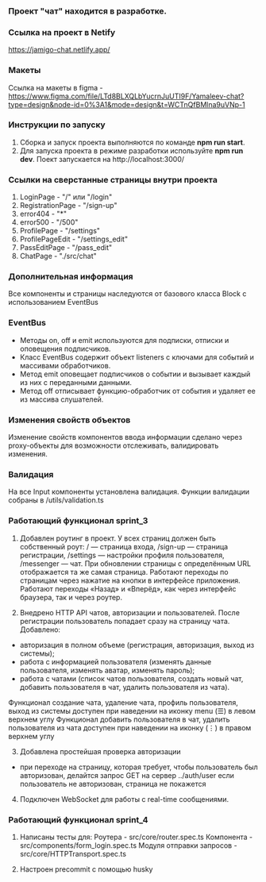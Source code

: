 ### Проект "чат" находится в разработке. 

### Ссылка на проект в Netify
https://jamigo-chat.netlify.app/

### Макеты
Ссылка на макеты в figma - https://www.figma.com/file/LTd8BLXQLbYucrnJuUTI9F/Yamaleev-chat?type=design&node-id=0%3A1&mode=design&t=WCTnQfBMlna9uVNp-1

### Инструкции по запуску
1. Сборка и запуск проекта выполняются по команде **npm run start**.
2. Для запуска проекта в режиме разработки используйте **npm run dev**. Поект запускается на http://localhost:3000/

### Ссылки на сверстанные страницы внутри проекта
1. LoginPage - "/" или "/login"
2. RegistrationPage - "/sign-up"
4. error404 - "*"
5. error500 - "/500"
6. ProfilePage - "/settings"
7. ProfilePageEdit - "/settings_edit"
8. PassEditPage - "/pass_edit"
9. ChatPage - "./src/chat"

### Дополнительная информация
Все компоненты и страницы наследуются от базового класса Block с использованием EventBus

### EventBus
- Методы on, off и emit используются для подписки, отписки и оповещения подписчиков.
- Класс EventBus содержит объект listeners с ключами для событий и массивами обработчиков.
- Метод emit оповещает подписчиков о событии и вызывает каждый из них с переданными данными.
- Метод off отписывает функцию-обработчик от события и удаляет ее из массива слушателей.

### Изменения свойств объектов
Изменение свойств компонентов ввода информации сделано через proxy-объекты для возможности отслеживать, валидировать изменения.

### Валидация
На все Input компоненты установлена валидация. Функции валидации собраны в /utils/validation.ts

### Работающий функционал sprint_3

1. Добавлен роутинг в проект.
У всех страниц должен быть собственный роут:
/ — страница входа,
/sign-up — страница регистрации,
/settings — настройки профиля пользователя,
/messenger — чат.
При обновлении страницы с определённым URL отображается та же самая страница. 
Работают переходы по страницам через нажатие на кнопки в интерфейсе приложения. 
Работают переходы «Назад» и «Вперёд», как через интерфейс браузера, так и через роутер.

2. Внедрено HTTP API чатов, авторизации и пользователей. 
После регистрации пользователь попадает сразу на страницу чата.
Добавлено:
- авторизация в полном объеме (регистрация, авторизация, выход из системы);
- работа с информацией пользователя (изменять данные пользователя, изменять аватар, изменять пароль);
- работа с чатами (список чатов пользователя, создать новый чат, добавить пользователя в чат, удалить пользователя из чата).

Функционал создание чата, удаление чата, профиль пользователя, выход из системы доступен при наведении на иконку menu (☰) в левом верхнем углу
Функционал добавить пользователя в чат, удалить пользователя из чата доступен при наведении на иконку (⋮) в правом верхнем углу

3. Добавлена простейшая проверка авторизации
- при переходе на страницу, которая требует, чтобы пользователь был авторизован, делайтся запрос GET на сервер ../auth/user
если пользователь не авторизован, страница не покажется

4. Подключен WebSocket для работы с real-time сообщениями.

### Работающий функционал sprint_4

1. Написаны тесты для:
    Роутера - src/core/router.spec.ts
    Компонента - src/components/form_login.spec.ts
    Модуля отправки запросов -src/core/HTTPTransport.spec.ts

2. Настроен precommit с помощью husky

